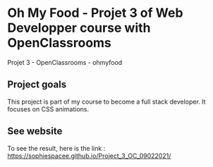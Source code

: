 # Oh My Food -  Projet 3 of Web Developper course with OpenClassrooms
Projet 3 - OpenClassrooms - ohmyfood

## Project goals

This project is part of my course to become a full stack developer. It focuses on CSS animations. 

## See website

To see the result, here is the link : https://sophiespacee.github.io/Project_3_OC_09022021/

